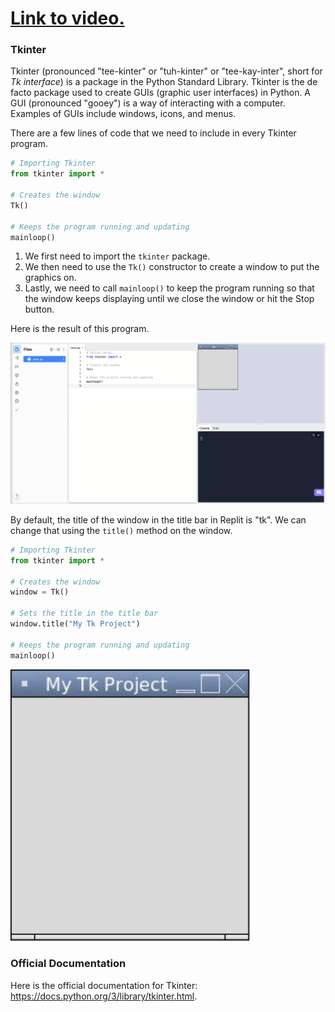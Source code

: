# [Link to video.](https://www.youtube.com/watch?v=70onxGmtoGA&list=PLVD25niNi0BnqxVm1TDHLvdHOM3FDaV36&index=1)

### Tkinter

Tkinter (pronounced "tee-kinter" or "tuh-kinter" or "tee-kay-inter", short for *Tk interface*) is a package in the Python Standard Library. Tkinter is the de facto package used to create GUIs (graphic user interfaces) in Python. A GUI (pronounced "gooey") is a way of interacting with a computer. Examples of GUIs include windows, icons, and menus.

There are a few lines of code that we need to include in every Tkinter program.

```python
# Importing Tkinter
from tkinter import *

# Creates the window
Tk()

# Keeps the program running and updating
mainloop()
```

1. We first need to import the `tkinter` package.
2. We then need to use the `Tk()` constructor to create a window to put the graphics on.
3. Lastly, we need to call `mainloop()` to keep the program running so that the window keeps displaying until we close the window or hit the Stop button.

Here is the result of this program.

![](../Images/Tk_Basics.png)

By default, the title of the window in the title bar in Replit is "tk". We can change that using the `title()` method on the window.

```python
# Importing Tkinter
from tkinter import *

# Creates the window
window = Tk()

# Sets the title in the title bar
window.title("My Tk Project")

# Keeps the program running and updating
mainloop()
```

![](../Images/Tk_Title.png)

### Official Documentation

Here is the official documentation for Tkinter: https://docs.python.org/3/library/tkinter.html.
